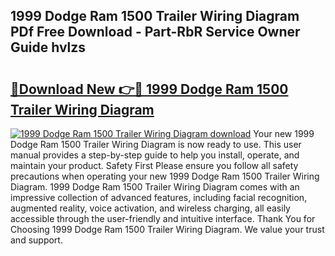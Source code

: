 ## 1999 Dodge Ram 1500 Trailer Wiring Diagram PDf Free Download - Part-RbR Service Owner Guide hvlzs

# <h2><a href="http://dfntmu.blite.top/?on=1999+Dodge+Ram+1500+Trailer+Wiring+Diagram">🔗Download New 👉🔴 1999 Dodge Ram 1500 Trailer Wiring Diagram</a></h2>

[![1999 Dodge Ram 1500 Trailer Wiring Diagram download](https://i.imgur.com/lujVjoI.png)](http://dfntmu.blite.top/?on=1999+Dodge+Ram+1500+Trailer+Wiring+Diagram)
Your new 1999 Dodge Ram 1500 Trailer Wiring Diagram is now ready to use. This user manual provides a step-by-step guide to help you install, operate, and maintain your product. Safety First Please ensure you follow all safety precautions when operating your new 1999 Dodge Ram 1500 Trailer Wiring Diagram. 1999 Dodge Ram 1500 Trailer Wiring Diagram comes with an impressive collection of advanced features, including facial recognition, augmented reality, voice activation, and wireless charging, all easily accessible through the user-friendly and intuitive interface. Thank You for Choosing 1999 Dodge Ram 1500 Trailer Wiring Diagram. We value your trust and support.
